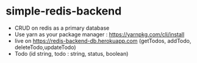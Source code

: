 # simple-redis-backend
* CRUD on redis as a primary database
* Use yarn as your package manager  : https://yarnpkg.com/cli/install 
* live on https://redis-backend-db.herokuapp.com (getTodos, addTodo, deleteTodo,updateTodo)
* Todo (id string, todo : string, status, boolean)

